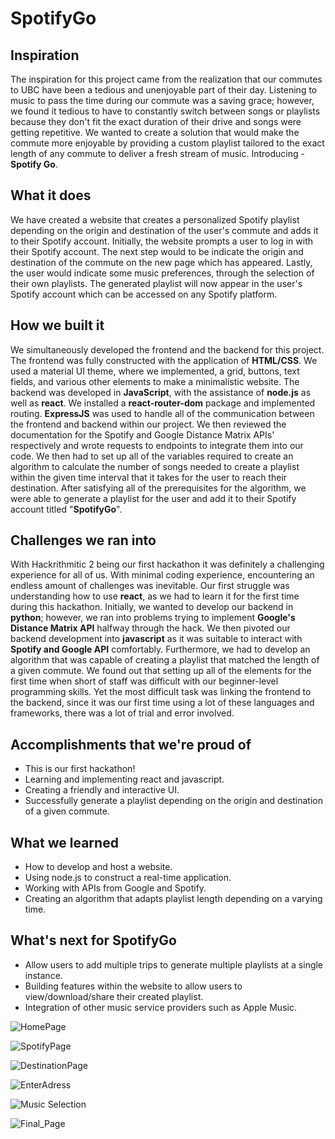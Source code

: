 # SpotifyGo

## Inspiration
The inspiration for this project came from the realization that our commutes to UBC have been a tedious and unenjoyable part of their day.  Listening to music to pass the time during our commute was a saving grace; however, we found it tedious to have to constantly switch between songs or playlists because they don't fit the exact duration of their drive and songs were getting repetitive. We wanted to create a solution that would make the commute more enjoyable by providing a custom playlist tailored to the exact length of any commute to deliver a fresh stream of music. Introducing - **Spotify Go**.

## What it does
We have created a website that creates a personalized Spotify playlist depending on the origin and destination of the user's commute and adds it to their Spotify account. Initially, the website prompts a user to log in with their Spotify account. The next step would to be indicate the origin and destination of the commute on the new page which has appeared. Lastly, the user would indicate some music preferences, through the selection of their own playlists. The generated playlist will now appear in the user's Spotify account which can be accessed on any Spotify platform.

## How we built it
We simultaneously developed the frontend and the backend for this project.  The frontend was fully constructed with the application of **HTML/CSS**. We used a material UI theme, where we implemented, a grid, buttons, text fields, and various other elements to make a minimalistic website. The backend was developed in **JavaScript**, with the assistance of **node.js** as well as **react**. We installed a **react-router-dom** package and implemented routing. **ExpressJS** was used to handle all of the communication between the frontend and backend within our project. We then reviewed the documentation for the Spotify and Google Distance Matrix APIs' respectively and wrote requests to endpoints to integrate them into our code. We then had to set up all of the variables required to create an algorithm to calculate the number of songs needed to create a playlist within the given time interval that it takes for the user to reach their destination. After satisfying all of the prerequisites for the algorithm, we were able to generate a playlist for the user and add it to their Spotify account titled "**SpotifyGo**".


## Challenges we ran into
With Hackrithmitic 2 being our first hackathon it was definitely a challenging experience for all of us. With minimal coding experience, encountering an endless amount of challenges was inevitable. Our first struggle was understanding how to use **react**, as we had to learn it for the first time during this hackathon. Initially, we wanted to develop our backend in **python**; however, we ran into problems trying to implement **Google's Distance Matrix API** halfway through the hack. We then pivoted our backend development into **javascript** as it was suitable to interact with **Spotify and Google API** comfortably. Furthermore, we had to develop an algorithm that was capable of creating a playlist that matched the length of a given commute. We found out that setting up all of the elements for the first time when short of staff was difficult with our beginner-level programming skills. Yet the most difficult task was linking the frontend to the backend, since it was our first time using a lot of these languages and frameworks, there was a lot of trial and error involved.

## Accomplishments that we're proud of
- This is our first hackathon!
- Learning and implementing react and javascript.
- Creating a friendly and interactive UI.
- Successfully generate a playlist depending on the origin and destination of a given commute.

## What we learned
- How to develop and host a website.
- Using node.js to construct a real-time application.
- Working with APIs from Google and Spotify.
- Creating an algorithm that adapts playlist length depending on a varying time.

## What's next for SpotifyGo
- Allow users to add multiple trips to generate multiple playlists at a single instance.
- Building features within the website to allow users to view/download/share their created playlist.
- Integration of other music service providers such as Apple Music.

![HomePage](https://user-images.githubusercontent.com/117777515/215363963-2478553b-8ceb-40dd-96ce-674e5d54c880.png)

![SpotifyPage](https://user-images.githubusercontent.com/117777515/215363977-8f9e3c5f-fb11-4c7d-9dfe-3790585d2c8b.png)

![DestinationPage](https://user-images.githubusercontent.com/117777515/215364016-47b89f90-c755-4429-8071-3f71809d9693.png)

![EnterAdress](https://user-images.githubusercontent.com/117777515/215363993-89997616-4b90-4a8a-b311-3ec2639cba76.png)

![Music Selection](https://user-images.githubusercontent.com/117777515/215364037-a53f8847-f3a8-43b3-bdbe-2b616bd96a33.png)

![Final_Page](https://user-images.githubusercontent.com/117777515/215364045-596ad643-157e-4b04-bd45-a66b781c6369.png)
